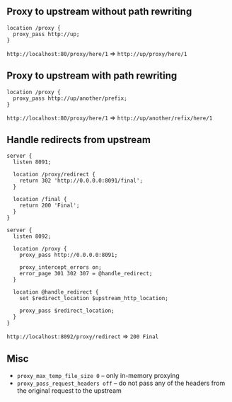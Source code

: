 ## Proxy to upstream without path rewriting

```
location /proxy {
  proxy_pass http://up;
}
```

`http://localhost:80/proxy/here/1` => `http://up/proxy/here/1`


## Proxy to upstream with path rewriting

```
location /proxy {
  proxy_pass http://up/another/prefix;
}
```

`http://localhost:80/proxy/here/1` => `http://up/another/refix/here/1`

## Handle redirects from upstream

```
server {
  listen 8091;

  location /proxy/redirect {
    return 302 'http://0.0.0.0:8091/final';
  }

  location /final {
    return 200 'Final';
  }
}

server {
  listen 8092;

  location /proxy {
    proxy_pass http://0.0.0.0:8091;

    proxy_intercept_errors on;
    error_page 301 302 307 = @handle_redirect;
  }

  location @handle_redirect {
    set $redirect_location $upstream_http_location;

    proxy_pass $redirect_location;
  }
}
```

`http://localhost:8092/proxy/redirect` => `200 Final`

## Misc

* `proxy_max_temp_file_size 0` – only in-memory proxying
* `proxy_pass_request_headers off` – do not pass any of the headers from the original request to the upstream
